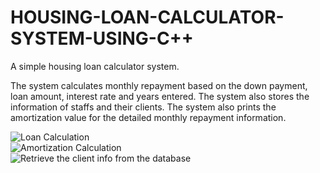 # HOUSING-LOAN-CALCULATOR-SYSTEM-USING-C++
A simple housing loan calculator system.

The system calculates monthly repayment based on the down payment, loan amount, interest rate and years entered.
The system also stores the information of staffs and their clients.
The system also prints the amortization value for the detailed monthly repayment information.

![Loan Calculation](https://user-images.githubusercontent.com/110920155/183707178-2dad8409-010b-44f4-acb4-496e8d7c6e21.png)<br />
![Amortization Calculation](https://user-images.githubusercontent.com/110920155/183707296-a44f94de-f36b-4dda-9f1c-9e3bbcf15649.png)<br />
![Retrieve the client info from the database](https://user-images.githubusercontent.com/110920155/183707651-8ca563ec-d888-49a6-ae63-5a9f7fb2818e.png)<br />
